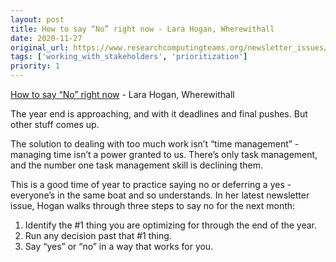 ```yaml
---
layout: post
title: How to say “No” right now - Lara Hogan, Wherewithall
date: 2020-11-27
original_url: https://www.researchcomputingteams.org/newsletter_issues/0052
tags: ['working_with_stakeholders', 'prioritization']
priority: 1
---
```


<!-- markdownlint-disable MD033 -->
<!-- markdownlint-disable MD041 -->
<!-- markdownlint-disable MD049 -->

[How to say “No” right now](https://larahogan.me/blog/how-to-say-no-right-now/) - Lara Hogan, Wherewithall

The year end is approaching, and with it deadlines and final pushes.  But other stuff comes up.

The solution to dealing with too much work isn’t “time management” - managing time isn’t a power granted to us.  There’s only task management, and the number one task management skill is declining them.

This is a good time of year to practice saying no or deferring a yes - everyone’s in the same boat and so understands.  In her latest newsletter issue, Hogan walks through three steps to say no for the next month:

1. Identify the #1 thing you are optimizing for through the end of the year.
2. Run any decision past that #1 thing.
3. Say “yes” or “no” in a way that works for you.